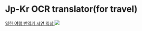 # Jp-Kr OCR translator(for travel)

<a href='https://www.youtube.com/watch?v=pfFJb5qGbL8' target='_blank'> 일한 여행 번역기 시연 영상 </a>
<a href='https://www.youtube.com/watch?v=pfFJb5qGbL8'> <img src="https://user-images.githubusercontent.com/77143331/225528850-d2a75fa6-7baf-49d4-8208-f55ab55beaa6.png"> </a>
